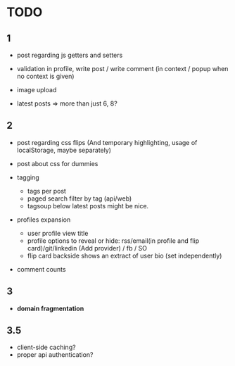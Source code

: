 TODO
=======

1
-------
- post regarding js getters and setters

- validation in profile, write post / write comment (in context / popup when no context is given)

- image upload

- latest posts => more than just 6, 8?


2
-------

- post regarding css flips (And temporary highlighting, usage of localStorage, maybe separately)
- post about css for dummies

- tagging
  - tags per post
  - paged search filter by tag (api/web)
  - tagsoup below latest posts might be nice.

- profiles expansion
  - user profile view title
  - profile options to reveal or hide: rss/email(in profile and flip card)/git/linkedin (Add provider) / fb / SO
  - flip card backside shows an extract of user bio (set independently)

- comment counts



3
-------
- **domain fragmentation**

3.5
-------
- client-side caching?
- proper api authentication?